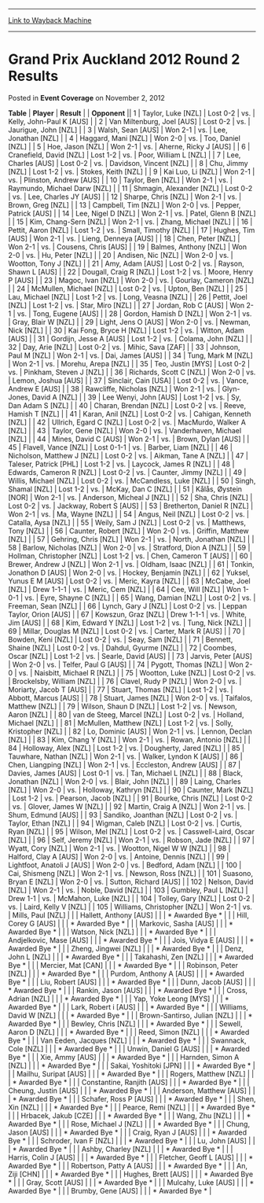 
---
[Link to Wayback Machine](https://web.archive.org/web/20161005130830/http://magic.wizards.com/en/articles/archive/event-coverage/grand-prix-auckland-2012-round-2-results-2012-11-02)

[_metadata_:description]:- "TablePlayerResult"
[_metadata_:generator]:- "Drupal 7 (http://drupal.org)"
[_metadata_:node]:- "440646"
[_metadata_:publish_date]:- "2012-11-02"
[_metadata_:source]:- "div-main-content"
[_metadata_:title]:- "Grand Prix Auckland 2012 Round 2 Results"
[_metadata_:wayback_capture_timestamp]:- "2016-10-05 13:08:30"
[_metadata_:wayback_raw_url]:- "https://web.archive.org/web/20161005130830id_/http://magic.wizards.com/en/articles/archive/event-coverage/grand-prix-auckland-2012-round-2-results-2012-11-02"
[_metadata_:wayback_url]:- "http://magic.wizards.com/en/articles/archive/event-coverage/grand-prix-auckland-2012-round-2-results-2012-11-02"
---


Grand Prix Auckland 2012 Round 2 Results
========================================



 Posted in **Event Coverage**
 on November 2, 2012 












 **Table** | **Player** | **Result** |  | **Opponent** ||  1 | Taylor, Luke [NZL] | Lost 0-2 | vs. | Kelly, John-Paul K [AUS] |
|  2 | Van Miltenburg, Joel [AUS] | Lost 0-2 | vs. | Jaurigue, John [NZL] |
|  3 | Walsh, Sean [AUS] | Won 2-1 | vs. | Lee, Jonathan [NZL] |
|  4 | Haggard, Mani [NZL] | Won 2-0 | vs. | Too, Daniel [NZL] |
|  5 | Hoe, Jason [NZL] | Won 2-1 | vs. | Aherne, Ricky J [AUS] |
|  6 | Cranefield, David [NZL] | Lost 1-2 | vs. | Poor, William L [NZL] |
|  7 | Lee, Charles [AUS] | Lost 0-2 | vs. | Davidson, Vincent [NZL] |
|  8 | Chu, Jimmy [NZL] | Lost 1-2 | vs. | Stokes, Keith [NZL] |
|  9 | Kai Luo, Li [NZL] | Won 2-1 | vs. | Plinston, Andrew [AUS] |
|  10 | Taylor, Ben [NZL] | Won 2-1 | vs. | Raymundo, Michael Darw [NZL] |
|  11 | Shmagin, Alexander [NZL] | Lost 0-2 | vs. | Lee, Charles JY [AUS] |
|  12 | Sharpe, Chris [NZL] | Won 2-1 | vs. | Brown, Greg [NZL] |
|  13 | Campbell, Tim [NZL] | Won 2-0 | vs. | Pepper, Patrick [AUS] |
|  14 | Lee, Nigel D [NZL] | Won 2-1 | vs. | Patel, Glenn B [NZL] |
|  15 | Kim, Chang-Sern [NZL] | Won 2-1 | vs. | Zhang, Michael [NZL] |
|  16 | Pettit, Aaron [NZL] | Lost 1-2 | vs. | Small, Timothy [NZL] |
|  17 | Hughes, Tim [AUS] | Won 2-1 | vs. | Lieng, Denneya [AUS] |
|  18 | Chen, Peter [NZL] | Won 2-1 | vs. | Cousens, Chris [AUS] |
|  19 | Balmes, Anthony [NZL] | Won 2-0 | vs. | Hu, Peter [NZL] |
|  20 | Andisen, Nic [NZL] | Won 2-0 | vs. | Wootton, Tony J [NZL] |
|  21 | Amy, Adam [AUS] | Lost 0-2 | vs. | Rayson, Shawn L [AUS] |
|  22 | Dougall, Craig R [NZL] | Lost 1-2 | vs. | Moore, Henry P [AUS] |
|  23 | Magoc, Ivan [NZL] | Won 2-0 | vs. | Gourlay, Cameron [NZL] |
|  24 | McMullen, Michael [NZL] | Lost 0-2 | vs. | Upton, Ben [NZL] |
|  25 | Lau, Michael [NZL] | Lost 1-2 | vs. | Long, Veasna [NZL] |
|  26 | Pettit, Joel [NZL] | Lost 1-2 | vs. | Star, Miro [NZL] |
|  27 | Jordan, Rob C [AUS] | Won 2-1 | vs. | Tong, Eugene [AUS] |
|  28 | Gordon, Hamish D [NZL] | Won 2-1 | vs. | Gray, Blair W [NZL] |
|  29 | Light, Jens O [AUS] | Won 2-0 | vs. | Newman, Nick [NZL] |
|  30 | Kai Fong, Bryce H [NZL] | Lost 1-2 | vs. | Witton, Adam [AUS] |
|  31 | Gordijn, Jesse A [AUS] | Lost 1-2 | vs. | Colama, John [NZL] |
|  32 | Day, Arie [NZL] | Lost 0-2 | vs. | Mihic, Sava [ZAF] |
|  33 | Johnson, Paul M [NZL] | Won 2-1 | vs. | Dai, James [AUS] |
|  34 | Tung, Mark M [NZL] | Won 2-1 | vs. | Morehu, Arepa [NZL] |
|  35 | Teo, Justin [MYS] | Lost 0-2 | vs. | Pinkham, Steven J [NZL] |
|  36 | Richards, Scott C [NZL] | Won 2-0 | vs. | Lemon, Joshua [AUS] |
|  37 | Sinclair, Cain [USA] | Lost 0-2 | vs. | Vance, Andrew E [AUS] |
|  38 | Rawcliffe, Nicholas [NZL] | Won 2-1 | vs. | Glyn-Jones, David A [NZL] |
|  39 | Lee Wenyi, John [AUS] | Lost 1-2 | vs. | Sy, Dan Adam S [NZL] |
|  40 | Charan, Brendan [NZL] | Lost 0-2 | vs. | Reeve, Hamish T [NZL] |
|  41 | Karan, Anil [NZL] | Lost 0-2 | vs. | Cahigan, Kenneth [NZL] |
|  42 | Ullrich, Egard C [NZL] | Lost 0-2 | vs. | MacMurdo, Walker A [NZL] |
|  43 | Taylor, Gene [NZL] | Won 2-0 | vs. | Vanderhaven, Michael [NZL] |
|  44 | Mines, David C [AUS] | Won 2-1 | vs. | Brown, Dylan [AUS] |
|  45 | Flavell, Vance [NZL] | Lost 0-1-1 | vs. | Barber, Liam [NZL] |
|  46 | Nicholson, Matthew J [NZL] | Lost 0-2 | vs. | Aikman, Tane A [NZL] |
|  47 | Taleser, Patrick [PHL] | Lost 1-2 | vs. | Laycock, James R [NZL] |
|  48 | Edwards, Cameron R [NZL] | Lost 0-2 | vs. | Caunter, Jimmy [NZL] |
|  49 | Willis, Michael [NZL] | Lost 0-2 | vs. | McCandless, Luke [NZL] |
|  50 | Singh, Shamal [NZL] | Lost 1-2 | vs. | McKay, Dan C [NZL] |
|  51 | Kålås, Øystein [NOR] | Won 2-1 | vs. | Anderson, Micheal J [NZL] |
|  52 | Sha, Chris [NZL] | Lost 0-2 | vs. | Jackway, Robert S [AUS] |
|  53 | Bretherton, Daniel R [NZL] | Won 2-1 | vs. | Ma, Wayne [NZL] |
|  54 | Angus, Neil [NZL] | Lost 0-2 | vs. | Catalla, Aysa [NZL] |
|  55 | Weily, Sam J [NZL] | Lost 0-2 | vs. | Matthews, Tony [NZL] |
|  56 | Caunter, Robert [NZL] | Won 2-0 | vs. | Griffin, Matthew [NZL] |
|  57 | Gehring, Chris [NZL] | Won 2-1 | vs. | North, Jonathan [NZL] |
|  58 | Barlow, Nicholas [NZL] | Won 2-0 | vs. | Stratford, Dion A [NZL] |
|  59 | Hollman, Christopher [NZL] | Lost 1-2 | vs. | Chen, Cameron T [AUS] |
|  60 | Brewer, Andrew J [NZL] | Won 2-1 | vs. | Oldham, Isaac [NZL] |
|  61 | Tonkin, Jonathon D [AUS] | Won 2-0 | vs. | Hockey, Benjamin [NZL] |
|  62 | Yuksel, Yunus E M [AUS] | Lost 0-2 | vs. | Meric, Kayra [NZL] |
|  63 | McCabe, Joel [NZL] | Drew 1-1-1 | vs. | Meric, Cem [NZL] |
|  64 | Cee, Will [NZL] | Won 1-0-1 | vs. | Eyre, Shayne C [NZL] |
|  65 | Wang, Damian [NZL] | Lost 0-2 | vs. | Freeman, Sean [NZL] |
|  66 | Lynch, Gary J [NZL] | Lost 0-2 | vs. | Leppan Taylor, Orion [AUS] |
|  67 | Kowszun, Graz [NZL] | Drew 1-1-1 | vs. | White, Jim [AUS] |
|  68 | Kim, Edward Y [NZL] | Lost 1-2 | vs. | Tung, Nick [NZL] |
|  69 | Millar, Douglas M [NZL] | Lost 0-2 | vs. | Carter, Mark R [AUS] |
|  70 | Bowden, Keni [NZL] | Lost 0-2 | vs. | Seay, Sam [NZL] |
|  71 | Bennett, Shaine [NZL] | Lost 0-2 | vs. | Dahdul, Gyurme [NZL] |
|  72 | Coombes, Oscar [NZL] | Lost 1-2 | vs. | Searle, David [AUS] |
|  73 | Jarvis, Peter [AUS] | Won 2-0 | vs. | Telfer, Paul G [AUS] |
|  74 | Pygott, Thomas [NZL] | Won 2-0 | vs. | Naisbitt, Michael R [NZL] |
|  75 | Wootton, Luke [NZL] | Lost 0-2 | vs. | Brockelsby, William [NZL] |
|  76 | Clavel, Rudy P [NZL] | Won 2-0 | vs. | Moriarty, Jacob T [AUS] |
|  77 | Stuart, Thomas [NZL] | Lost 1-2 | vs. | Abbott, Marcus [AUS] |
|  78 | Stuart, James [NZL] | Won 2-0 | vs. | Taifalos, Matthew [NZL] |
|  79 | Wilson, Shaun D [NZL] | Lost 1-2 | vs. | Newson, Aaron [NZL] |
|  80 | van de Steeg, Marcel [NZL] | Lost 0-2 | vs. | Holland, Michael [NZL] |
|  81 | McMullen, Matthew [NZL] | Lost 1-2 | vs. | Solly, Kristopher [NZL] |
|  82 | Lo, Dominic [AUS] | Won 2-1 | vs. | Lennon, Declan [NZL] |
|  83 | Kim, Chang Y [NZL] | Won 2-1 | vs. | Rowan, Antonio [NZL] |
|  84 | Holloway, Alex [NZL] | Lost 1-2 | vs. | Dougherty, Jared [NZL] |
|  85 | Tauwhare, Nathan [NZL] | Won 2-1 | vs. | Walker, Lyndon K [AUS] |
|  86 | Chen, Liangping [NZL] | Won 2-1 | vs. | Eccleston, Andrew [AUS] |
|  87 | Davies, James [AUS] | Lost 0-1 | vs. | Tan, Michael L [NZL] |
|  88 | Black, Jonathan [NZL] | Won 2-0 | vs. | Blair, John [NZL] |
|  89 | Laing, Charles [NZL] | Won 2-0 | vs. | Holloway, Kathryn [NZL] |
|  90 | Caunter, Mark [NZL] | Lost 1-2 | vs. | Pearson, Jacob [NZL] |
|  91 | Bourke, Chris [NZL] | Lost 0-2 | vs. | Glover, James W [NZL] |
|  92 | Martin, Craig A [NZL] | Won 2-1 | vs. | Shum, Edmund [AUS] |
|  93 | Sandiko, Joanthan [NZL] | Lost 0-2 | vs. | Taylor, Ethan [NZL] |
|  94 | Wigman, Caleb [NZL] | Lost 0-2 | vs. | Curtis, Ryan [NZL] |
|  95 | Wilson, Mel [NZL] | Lost 0-2 | vs. | Casswell-Laird, Oscar [NZL] |
|  96 | Self, Jeremy [NZL] | Won 2-1 | vs. | Robson, Jade [NZL] |
|  97 | Wyatt, Cory [NZL] | Won 2-1 | vs. | Wootton, Nigel W W [NZL] |
|  98 | Halford, Clay A [AUS] | Won 2-0 | vs. | Antoine, Dennis [NZL] |
|  99 | Lightfoot, Anatoli J [AUS] | Won 2-0 | vs. | Bedford, Adam [NZL] |
| 100 | Cai, Shismeng [NZL] | Won 2-1 | vs. | Newson, Ross [NZL] |
| 101 | Suasono, Bryan E [NZL] | Won 2-0 | vs. | Sutton, Richard [AUS] |
| 102 | Nelson, David [NZL] | Won 2-1 | vs. | Noble, David [NZL] |
| 103 | Gumbley, Paul L [NZL] | Drew 1-1 | vs. | McMahon, Luke [NZL] |
| 104 | Tolley, Gary [NZL] | Lost 0-2 | vs. | Laird, Kelly V [NZL] |
| 105 | Williams, Christopher [NZL] | Won 2-1 | vs. | Mills, Paul [NZL] |
|  | Hallett, Anthony [AUS] |  |  | \* Awarded Bye \* |
|  | Hill, Corey G [AUS] |  |  | \* Awarded Bye \* |
|  | Markovic, Sasha [AUS] |  |  | \* Awarded Bye \* |
|  | Watson, Nick [NZL] |  |  | \* Awarded Bye \* |
|  | Andjelkovic, Mase [AUS] |  |  | \* Awarded Bye \* |
|  | Jois, Vidya E [AUS] |  |  | \* Awarded Bye \* |
|  | Zheng, Jingwei [NZL] |  |  | \* Awarded Bye \* |
|  | Denz, John L [NZL] |  |  | \* Awarded Bye \* |
|  | Takahashi, Zen [NZL] |  |  | \* Awarded Bye \* |
|  | Mercier, Mat [CAN] |  |  | \* Awarded Bye \* |
|  | Robinson, Peter [NZL] |  |  | \* Awarded Bye \* |
|  | Purdom, Anthony A [AUS] |  |  | \* Awarded Bye \* |
|  | Liu, Robert [AUS] |  |  | \* Awarded Bye \* |
|  | Dunn, Jacob [AUS] |  |  | \* Awarded Bye \* |
|  | Rankin, Jason [AUS] |  |  | \* Awarded Bye \* |
|  | Cross, Adrian [NZL] |  |  | \* Awarded Bye \* |
|  | Yap, Yoke Leong [MYS] |  |  | \* Awarded Bye \* |
|  | Lark, Robert i [AUS] |  |  | \* Awarded Bye \* |
|  | Williams, David W [NZL] |  |  | \* Awarded Bye \* |
|  | Brown-Santirso, Julian [NZL] |  |  | \* Awarded Bye \* |
|  | Bewley, Chris [NZL] |  |  | \* Awarded Bye \* |
|  | Sewell, Aaron D [NZL] |  |  | \* Awarded Bye \* |
|  | Reed, Simon [NZL] |  |  | \* Awarded Bye \* |
|  | Van Eeden, Jacques [NZL] |  |  | \* Awarded Bye \* |
|  | Swannack, Cole [NZL] |  |  | \* Awarded Bye \* |
|  | Unwin, Daniel G [AUS] |  |  | \* Awarded Bye \* |
|  | Xie, Ammy [AUS] |  |  | \* Awarded Bye \* |
|  | Harnden, Simon A [NZL] |  |  | \* Awarded Bye \* |
|  | Sakai, Yoshitoki [JPN] |  |  | \* Awarded Bye \* |
|  | Mailhu, Suripat [AUS] |  |  | \* Awarded Bye \* |
|  | Rogers, Matthew [NZL] |  |  | \* Awarded Bye \* |
|  | Constantine, Ranjith [AUS] |  |  | \* Awarded Bye \* |
|  | Cheung, Justin [AUS] |  |  | \* Awarded Bye \* |
|  | Anderson, Matthew [AUS] |  |  | \* Awarded Bye \* |
|  | Schafer, Ross P [AUS] |  |  | \* Awarded Bye \* |
|  | Shen, Xin [NZL] |  |  | \* Awarded Bye \* |
|  | Pearce, Remi [NZL] |  |  | \* Awarded Bye \* |
|  | Hrbacek, Jakub [CZE] |  |  | \* Awarded Bye \* |
|  | Wang, Zhu [NZL] |  |  | \* Awarded Bye \* |
|  | Rose, Michael J [NZL] |  |  | \* Awarded Bye \* |
|  | Chung, Jason [AUS] |  |  | \* Awarded Bye \* |
|  | Craig, Ryan J [AUS] |  |  | \* Awarded Bye \* |
|  | Schroder, Ivan F [NZL] |  |  | \* Awarded Bye \* |
|  | Lu, John [AUS] |  |  | \* Awarded Bye \* |
|  | Ashby, Charley [NZL] |  |  | \* Awarded Bye \* |
|  | Harris, Colin J [AUS] |  |  | \* Awarded Bye \* |
|  | Fletcher, Geoff L [AUS] |  |  | \* Awarded Bye \* |
|  | Robertson, Patty A [AUS] |  |  | \* Awarded Bye \* |
|  | An, Ziji [CHN] |  |  | \* Awarded Bye \* |
|  | Hughes, Brett [AUS] |  |  | \* Awarded Bye \* |
|  | Gray, Scott [AUS] |  |  | \* Awarded Bye \* |
|  | Mulcahy, Luke [AUS] |  |  | \* Awarded Bye \* |
|  | Brumby, Gene [AUS] |  |  | \* Awarded Bye \* |







